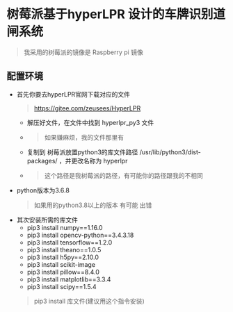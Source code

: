 # 树莓派基于hyperLPR 设计的车牌识别道闸系统
> 我采用的树莓派的镜像是 Raspberry pi 镜像



## 配置环境
* 首先你要去hyperLPR官网下载对应的文件
  > https://gitee.com/zeusees/HyperLPR
  - 解压好文件，在文件中找到 hyperlpr_py3 文件
  - >如果嫌麻烦，我的文件那里有 
  - 复制到 树莓派放置python3的库文件路径  /usr/lib/python3/dist-packages/  ，并更改名称为 hyperlpr
  - > 这个路径是我树莓派的路径，有可能你的路径跟我的不相同
* python版本为3.6.8
  >如果用的python3.8以上的版本 有可能 出错
* 其次安装所需的库文件
  - pip3 install numpy==1.16.0
  - pip3 install opencv-python==3.4.3.18
  - pip3 install tensorflow==1.2.0
  - pip3 install theano==1.0.5
  - pip3 install h5py==2.10.0
  - pip3 install scikit-image
  - pip3 install pillow==8.4.0
  - pip3 install matplotlib==3.3.4
  - pip3 install scipy==1.5.4
  > pip3 install 库文件(建议用这个指令安装)
  
  
